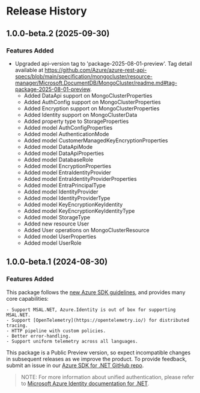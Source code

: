 # Release History

## 1.0.0-beta.2 (2025-09-30)

### Features Added
- Upgraded api-version tag to 'package-2025-08-01-preview'. Tag detail available at https://github.com/Azure/azure-rest-api-specs/blob/main/specification/mongocluster/resource-manager/Microsoft.DocumentDB/MongoCluster/readme.md#tag-package-2025-08-01-preview.
  - Added DataApi support on MongoClusterProperties
  - Added AuthConfig support on MongoClusterProperties
  - Added Encryption support on MongoClusterProperties
  - Added Identity support on MongoClusterData
  - Added property type to StorageProperties
  - Added model AuthConfigProperties
  - Added model AuthenticationMode
  - Added model CustomerManagedKeyEncryptionProperties
  - Added model DataApiMode
  - Added model DataApiProperties
  - Added model DatabaseRole
  - Added model EncryptionProperties
  - Added model EntraIdentityProvider
  - Added model EntraIdentityProviderProperties
  - Added model EntraPrincipalType 
  - Added model IdentityProvider
  - Added model IdentityProviderType
  - Added model KeyEncryptionKeyIdentity
  - Added model KeyEncryptionKeyIdentityType
  - Added model StorageType
  - Added new resource User
  - Added User operations on MongoClusterResource
  - Added model UserProperties
  - Added model UserRole

## 1.0.0-beta.1 (2024-08-30)

### Features Added

This package follows the [new Azure SDK guidelines](https://azure.github.io/azure-sdk/general_introduction.html), and provides many core capabilities:

    - Support MSAL.NET, Azure.Identity is out of box for supporting MSAL.NET.
    - Support [OpenTelemetry](https://opentelemetry.io/) for distributed tracing.
    - HTTP pipeline with custom policies.
    - Better error-handling.
    - Support uniform telemetry across all languages.

This package is a Public Preview version, so expect incompatible changes in subsequent releases as we improve the product. To provide feedback, submit an issue in our [Azure SDK for .NET GitHub repo](https://github.com/Azure/azure-sdk-for-net/issues).

> NOTE: For more information about unified authentication, please refer to [Microsoft Azure Identity documentation for .NET](https://learn.microsoft.com/dotnet/api/overview/azure/identity-readme?view=azure-dotnet).
